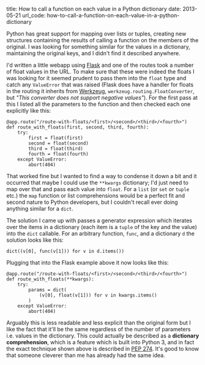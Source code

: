 title: How to call a function on each value in a Python dictionary
date: 2013-05-21
url_code: how-to-call-a-function-on-each-value-in-a-python-dictionary

Python has great support for mapping over lists or tuples, creating new structures containing the results of calling a function on the members of the original. I was looking for something similar for the values in a dictionary, maintaining the original keys, and I didn't find it described anywhere.

I'd written a little webapp using [Flask](http://flask.pocoo.org) and one of the routes took a number of float values in the URL. To make sure that these were indeed the floats I was looking for it seemed prudent to pass them into the ```float``` type and catch any ```ValueError``` that was raised (Flask does have a handler for floats in the routing it inherits from [Werkzeug](http://werkzeug.pocoo.org/), ```werkzeug.routing.FloatConverter```, but _"This converter does not support negative values"_). For the first pass at this I listed all the parameters to the function and then checked each one explicitly like this:

    @app.route("/route-with-floats/<first>/<second>/<third>/<fourth>")
    def route_with_floats(first, second, third, fourth):
        try:
            first = float(first)
            second = float(second)
            third = float(third)
            fourth = float(fourth)
        except ValueError:
            abort(404)

That worked fine but I wanted to find a way to condense it down a bit and it occurred that maybe I could use the ```**kwargs``` dictionary; I'd just need to map over that and pass each value into ```float```. For a ```list``` (or ```set``` or ```tuple``` etc.) the ```map``` function or list comprehensions would be a perfect fit and second nature to Python developers, but I couldn't recall ever doing anything similar for a ```dict```.

The solution I came up with passes a generator expression which iterates over the items in a dictionary (each item is a ```tuple``` of the key and the value) into the ```dict``` callable. For an arbitrary function, ```func```, and a dictionary ```d``` the solution looks like this:

    dict((v[0], func(v[1])) for v in d.items())

Plugging that into the Flask example above it now looks like this:

    @app.route("/route-with-floats/<first>/<second>/<third>/<fourth>")
    def route_with_floats(**kwargs):
        try:
            params = dict(
                (v[0], float(v[1])) for v in kwargs.items()
            )
        except ValueError:
            abort(404)

Arguably this is less readable and less explicit than the original form but I like the fact that it'll be the same regardless of the number of parameters i.e. values in the dictionary. This could actually be described as a **dictionary comprehension**, which is a feature which is built into Python 3, and in fact the exact technique shown above is described in [PEP 274](http://www.python.org/dev/peps/pep-0274/). It's good to know that someone cleverer than me has already had the same idea.
